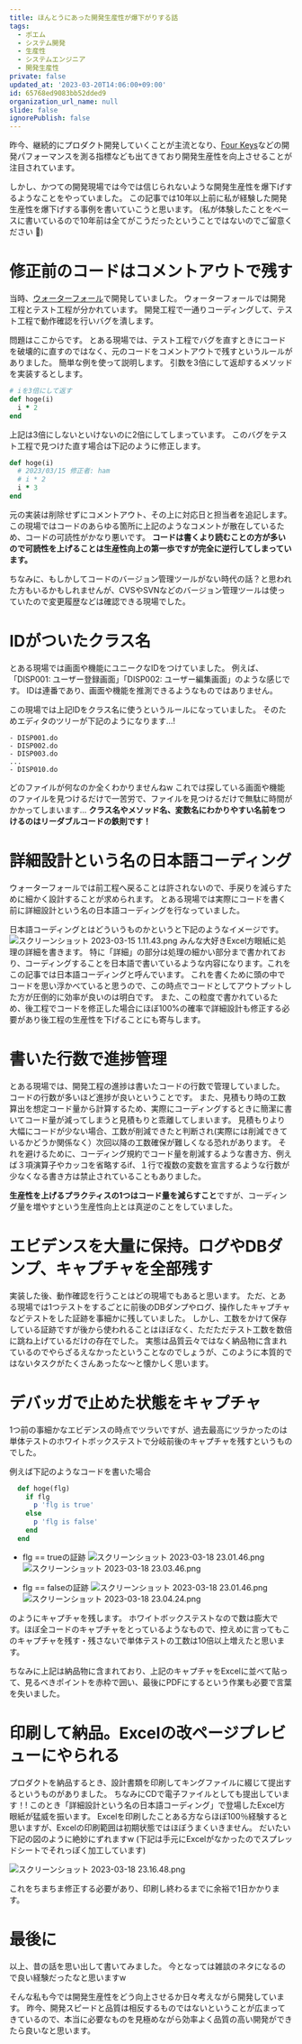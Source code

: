 ```yaml
---
title: ほんとうにあった開発生産性が爆下がりする話
tags:
  - ポエム
  - システム開発
  - 生産性
  - システムエンジニア
  - 開発生産性
private: false
updated_at: '2023-03-20T14:06:00+09:00'
id: 65768ed9083bb52dded9
organization_url_name: null
slide: false
ignorePublish: false
---
```

昨今、継続的にプロダクト開発していくことが主流となり、[Four Keys](https://cloud.google.com/blog/ja/products/gcp/using-the-four-keys-to-measure-your-devops-performance)などの開発パフォーマンスを測る指標なども出てきており開発生産性を向上させることが注目されています。

しかし、かつての開発現場では今では信じられないような開発生産性を爆下げするようなことをやっていました。
この記事では10年以上前に私が経験した開発生産性を爆下げする事例を書いていこうと思います。
(私が体験したことをベースに書いているので10年前は全てがこうだったということではないのでご留意ください :pray:)

# 修正前のコードはコメントアウトで残す
当時、[ウォーターフォール](https://ja.wikipedia.org/wiki/%E3%82%A6%E3%82%A9%E3%83%BC%E3%82%BF%E3%83%BC%E3%83%95%E3%82%A9%E3%83%BC%E3%83%AB%E3%83%BB%E3%83%A2%E3%83%87%E3%83%AB)で開発していました。
ウォーターフォールでは開発工程とテスト工程が分かれています。
開発工程で一通りコーディングして、テスト工程で動作確認を行いバグを潰します。

問題はここからです。
とある現場では、テスト工程でバグを直すときにコードを破壊的に直すのではなく、元のコードをコメントアウトで残すというルールがありました。
簡単な例を使って説明します。
引数を3倍にして返却するメソッドを実装するとします。

```ruby
# iを3倍にして返す
def hoge(i)
  i * 2
end
```

上記は3倍にしないといけないのに2倍にしてしまっています。
このバグをテスト工程で見つけた直す場合は下記のように修正します。

```ruby
def hoge(i)
  # 2023/03/15 修正者: ham
  # i * 2
  i * 3
end
```

元の実装は削除せずにコメントアウト、その上に対応日と担当者を追記します。
この現場ではコードのあらゆる箇所に上記のようなコメントが散在しているため、コードの可読性がかなり悪いです。
**コードは書くより読むことの方が多いので可読性を上げることは生産性向上の第一歩ですが完全に逆行してしまっています。**

ちなみに、もしかしてコードのバージョン管理ツールがない時代の話？と思われた方もいるかもしれませんが、CVSやSVNなどのバージョン管理ツールは使っていたので変更履歴などは確認できる現場でした。

# IDがついたクラス名
とある現場では画面や機能にユニークなIDをつけていました。
例えば、「DISP001: ユーザー登録画面」「DISP002: ユーザー編集画面」のような感じです。
IDは連番であり、画面や機能を推測できるようなものではありません。

この現場では上記IDをクラス名に使うというルールになっていました。
そのためエディタのツリーが下記のようになります...!

```
- DISP001.do
- DISP002.do
- DISP003.do
...
- DISP010.do
```

どのファイルが何なのか全くわかりませんねw
これでは探している画面や機能のファイルを見つけるだけで一苦労で、ファイルを見つけるだけで無駄に時間がかかってしまいます...
**クラス名やメソッド名、変数名にわかりやすい名前をつけるのはリーダブルコードの鉄則です！**

# 詳細設計という名の日本語コーディング
ウォーターフォールでは前工程へ戻ることは許されないので、手戻りを減らすために細かく設計することが求められます。
とある現場では実際にコードを書く前に詳細設計という名の日本語コーディングを行なっていました。

日本語コーディングとはどういうものかというと下記のようなイメージです。
![スクリーンショット 2023-03-15 1.11.43.png](https://qiita-image-store.s3.ap-northeast-1.amazonaws.com/0/83424/6acf0103-b466-dbc0-03fd-889b697a1683.png)
みんな大好きExcel方眼紙に処理の詳細を書きます。
特に「詳細」の部分は処理の細かい部分まで書かれており、コーディングすることを日本語で書いているような内容になります。これをこの記事では日本語コーディングと呼んでいます。
これを書くために頭の中でコードを思い浮かべていると思うので、この時点でコードとしてアウトプットした方が圧倒的に効率が良いのは明白です。
また、この粒度で書かれているため、後工程でコードを修正した場合にほぼ100%の確率で詳細設計も修正する必要があり後工程の生産性を下げることにも寄与します。

# 書いた行数で進捗管理
とある現場では、開発工程の進捗は書いたコードの行数で管理していました。
コードの行数が多いほど進捗が良いということです。
また、見積もり時の工数算出を想定コード量から計算するため、実際にコーディングするときに簡潔に書いてコード量が減ってしまうと見積もりと乖離してしまいます。
見積もりより大幅にコードが少ない場合、工数が削減できたと判断され(実際には削減できているかどうか関係なく）次回以降の工数確保が難しくなる恐れがあります。
それを避けるために、コーディング規約でコード量を削減するような書き方、例えば３項演算子やカッコを省略するif、１行で複数の変数を宣言するような行数が少なくなる書き方は禁止されていることもありました。

**生産性を上げるプラクティスの1つはコード量を減らすこと**ですが、コーディング量を増やすという生産性向上とは真逆のことをしていました。

# エビデンスを大量に保持。ログやDBダンプ、キャプチャを全部残す
実装した後、動作確認を行うことはどの現場でもあると思います。
ただ、とある現場では1つテストをするごとに前後のDBダンプやログ、操作したキャプチャなどテストをした証跡を事細かに残していました。
しかし、工数をかけて保存している証跡ですが後から使われることはほぼなく、ただただテスト工数を数倍に跳ね上げているだけの存在でした。
実態は品質云々ではなく納品物に含まれているのでやらざるえなかったということなのでしょうが、このように本質的ではないタスクがたくさんあったな〜と懐かしく思います。

# デバッガで止めた状態をキャプチャ
1つ前の事細かなエビデンスの時点でツラいですが、過去最高にツラかったのは単体テストのホワイトボックステストで分岐前後のキャプチャを残すというものでした。

例えば下記のようなコードを書いた場合

```ruby
  def hoge(flg)
    if flg
      p 'flg is true'
    else
      p 'flg is false'
    end
  end
```

* flg == trueの証跡
![スクリーンショット 2023-03-18 23.01.46.png](https://qiita-image-store.s3.ap-northeast-1.amazonaws.com/0/83424/e60d6054-d2bc-9e56-99cf-e4e6c5205c24.png)
![スクリーンショット 2023-03-18 23.03.46.png](https://qiita-image-store.s3.ap-northeast-1.amazonaws.com/0/83424/1a00be99-7988-7459-66a0-a0bd81d42a4b.png)

* flg == falseの証跡
![スクリーンショット 2023-03-18 23.01.46.png](https://qiita-image-store.s3.ap-northeast-1.amazonaws.com/0/83424/e60d6054-d2bc-9e56-99cf-e4e6c5205c24.png)
![スクリーンショット 2023-03-18 23.04.24.png](https://qiita-image-store.s3.ap-northeast-1.amazonaws.com/0/83424/d2858dc7-388c-4f79-2e45-debf9ef73dc1.png)

のようにキャプチャを残します。
ホワイトボックステストなので数は膨大です。ほぼ全コードのキャプチャをとっているようなもので、控えめに言ってもこのキャプチャを残す・残さないで単体テストの工数は10倍以上増えたと思います。

ちなみに上記は納品物に含まれており、上記のキャプチャをExcelに並べて貼って、見るべきポイントを赤枠で囲い、最後にPDFにするという作業も必要で言葉を失いました。

# 印刷して納品。Excelの改ページプレビューにやられる

プロダクトを納品するとき、設計書類を印刷してキングファイルに綴じて提出するというものがありました。
ちなみにCDで電子ファイルとしても提出しています！!
このとき「詳細設計という名の日本語コーディング」で登場したExcel方眼紙が猛威を振います。
Excelを印刷したことある方ならほぼ100％経験すると思いますが、Excelの印刷範囲は初期状態ではほぼうまくいきません。
だいたい下記の図のように絶妙にずれますw
(下記は手元にExcelがなかったのでスプレッドシートでそれっぽく加工しています)

![スクリーンショット 2023-03-18 23.16.48.png](https://qiita-image-store.s3.ap-northeast-1.amazonaws.com/0/83424/806927b5-3336-ff95-671a-8acf38df093f.png)

これをちまちま修正する必要があり、印刷し終わるまでに余裕で1日かかります。

# 最後に
以上、昔の話を思い出して書いてみました。
今となっては雑談のネタになるので良い経験だったなと思いますw

そんな私も今では開発生産性をどう向上させるか日々考えながら開発しています。
昨今、開発スピードと品質は相反するものではないということが広まってきているので、本当に必要なものを見極めながら効率よく品質の高い開発ができたら良いなと思います。
